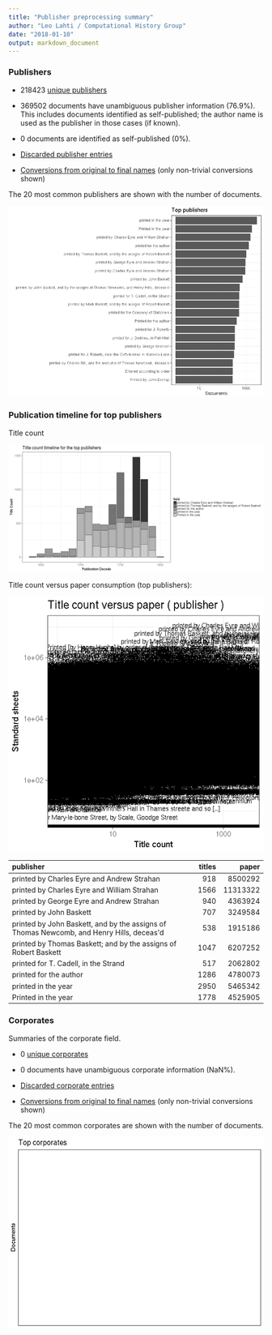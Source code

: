 ```yaml
---
title: "Publisher preprocessing summary"
author: "Leo Lahti / Computational History Group"
date: "2018-01-10"
output: markdown_document
---
```



### Publishers

 * 218423 [unique publishers](output.tables/publisher_accepted.csv)

 * 369502 documents have unambiguous publisher information (76.9%). This includes documents identified as self-published; the author name is used as the publisher in those cases (if known).

 * 0 documents are identified as self-published (0%). 

 * [Discarded publisher entries](output.tables/publisher_discarded.csv)

 * [Conversions from original to final names](output.tables/publisher_conversion_nontrivial.csv) (only non-trivial conversions shown)


The 20 most common publishers are shown with the number of documents. 

![plot of chunk summarypublisher2](figure/summarypublisher2-1.png)

### Publication timeline for top publishers

Title count

![plot of chunk summaryTop10pubtimeline](figure/summaryTop10pubtimeline-1.png)



Title count versus paper consumption (top publishers):

![plot of chunk publishertitlespapers](figure/publishertitlespapers-1.png)

|publisher                                                                                | titles|    paper|
|:----------------------------------------------------------------------------------------|------:|--------:|
|printed by Charles Eyre and Andrew Strahan                                               |    918|  8500292|
|printed by Charles Eyre and William Strahan                                              |   1566| 11313322|
|printed by George Eyre and Andrew Strahan                                                |    940|  4363924|
|printed by John Baskett                                                                  |    707|  3249584|
|printed by John Baskett, and by the assigns of Thomas Newcomb, and Henry Hills, deceas'd |    538|  1915186|
|printed by Thomas Baskett; and by the assigns of Robert Baskett                          |   1047|  6207252|
|printed for T. Cadell, in the Strand                                                     |    517|  2062802|
|printed for the author                                                                   |   1286|  4780073|
|printed in the year                                                                      |   2950|  5465342|
|Printed in the year                                                                      |   1778|  4525905|


### Corporates

Summaries of the corporate field.

 * 0 [unique corporates](output.tables/corporate_accepted.csv)

 * 0 documents have unambiguous corporate information (NaN%). 

 * [Discarded corporate entries](output.tables/corporate_discarded.csv)

 * [Conversions from original to final names](output.tables/corporate_conversion_nontrivial.csv) (only non-trivial conversions shown)


The 20 most common corporates are shown with the number of documents. 

![plot of chunk summarycorporate2](figure/summarycorporate2-1.png)



